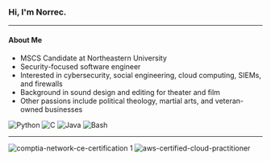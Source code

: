 ### Hi, I'm Norrec.
---
#### About Me

* MSCS Candidate at Northeastern University
* Security-focused software engineer
* Interested in cybersecurity, social engineering, cloud computing, SIEMs, and firewalls
* Background in sound design and editing for theater and film
* Other passions include political theology, martial arts, and veteran-owned businesses

![Python](https://img.shields.io/badge/-Python-333333?style=flat&logo=python)
![C](https://img.shields.io/badge/-C-333333?style=flat&logo=C&logoColor=00599C)
![Java](https://img.shields.io/badge/-Java-333333?style=flat&logo=Java&logoColor=007396)
![Bash](https://img.shields.io/badge/-Bash-333333?style=flat&logo=Bash&logoColor=007396)
  
---
  
![comptia-network-ce-certification 1](https://user-images.githubusercontent.com/92607420/196222245-013be9cf-0c64-4480-a645-f79210e86e9d.png)
![aws-certified-cloud-practitioner](https://user-images.githubusercontent.com/92607420/196222001-cc55e8f5-38e7-41ba-b262-31a6af2c7495.png)

